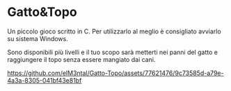 # Gatto&Topo
Un piccolo gioco scritto in C. Per utilizzarlo al meglio è consigliato avviarlo su sistema Windows.

Sono disponibili più livelli e il tuo scopo sarà metterti nei panni del gatto e raggiungere il topo senza essere mangiato dai cani.


https://github.com/elM3ntal/Gatto-Topo/assets/77621476/9c73585d-a79e-4a3a-8305-041bf43e81bf

